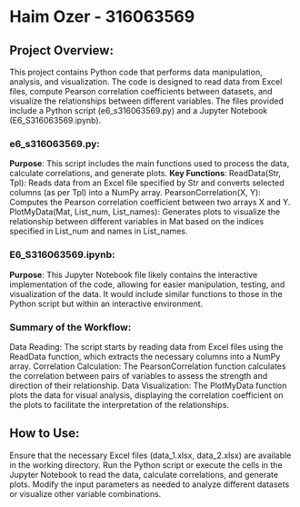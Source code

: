 # Haim Ozer - 316063569 

## Project Overview:
This project contains Python code that performs data manipulation, analysis, and visualization. 
The code is designed to read data from Excel files, compute Pearson correlation coefficients between datasets, and visualize the relationships between different variables. 
The files provided include a Python script (e6_s316063569.py) and a Jupyter Notebook (E6_S316063569.ipynb).

### e6_s316063569.py:
**Purpose**: This script includes the main functions used to process the data, calculate correlations, and generate plots.
**Key Functions**:
ReadData(Str, Tpl): Reads data from an Excel file specified by Str and converts selected columns (as per Tpl) into a NumPy array.
PearsonCorrelation(X, Y): Computes the Pearson correlation coefficient between two arrays X and Y.
PlotMyData(Mat, List_num, List_names): Generates plots to visualize the relationship between different variables in Mat based on the indices specified in List_num and names in List_names.

### E6_S316063569.ipynb:
**Purpose**: This Jupyter Notebook file likely contains the interactive implementation of the code, allowing for easier manipulation, testing, and visualization of the data.
It would include similar functions to those in the Python script but within an interactive environment.

### Summary of the Workflow:
Data Reading: The script starts by reading data from Excel files using the ReadData function, which extracts the necessary columns into a NumPy array.
Correlation Calculation: The PearsonCorrelation function calculates the correlation between pairs of variables to assess the strength and direction of their relationship.
Data Visualization: The PlotMyData function plots the data for visual analysis, displaying the correlation coefficient on the plots to facilitate the interpretation of the relationships.

## How to Use:
Ensure that the necessary Excel files (data_1.xlsx, data_2.xlsx) are available in the working directory.
Run the Python script or execute the cells in the Jupyter Notebook to read the data, calculate correlations, and generate plots.
Modify the input parameters as needed to analyze different datasets or visualize other variable combinations.
